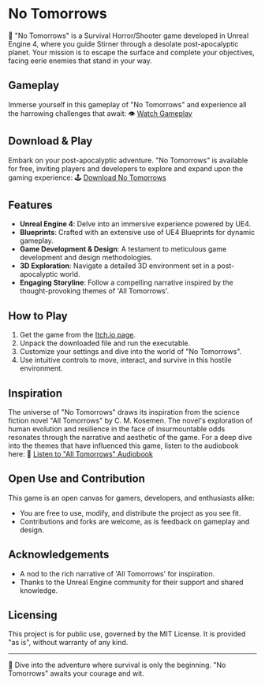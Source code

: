 # No Tomorrows

🌌 "No Tomorrows" is a Survival Horror/Shooter game developed in Unreal Engine 4, where you guide Stirner through a desolate post-apocalyptic planet. Your mission is to escape the surface and complete your objectives, facing eerie enemies that stand in your way.

## Gameplay
Immerse yourself in this gameplay of "No Tomorrows" and experience all the harrowing challenges that await:
👁️ [Watch Gameplay](https://www.youtube.com/watch?v=uG0P2nIrGOM&t)

## Download & Play
Embark on your post-apocalyptic adventure. "No Tomorrows" is available for free, inviting players and developers to explore and expand upon the gaming experience:
🕹️ [Download No Tomorrows](https://xlgabriel.itch.io/no-tomorrows)

## Features
- **Unreal Engine 4**: Delve into an immersive experience powered by UE4.
- **Blueprints**: Crafted with an extensive use of UE4 Blueprints for dynamic gameplay.
- **Game Development & Design**: A testament to meticulous game development and design methodologies.
- **3D Exploration**: Navigate a detailed 3D environment set in a post-apocalyptic world.
- **Engaging Storyline**: Follow a compelling narrative inspired by the thought-provoking themes of 'All Tomorrows'.

## How to Play
1. Get the game from the [Itch.io page](https://xlgabriel.itch.io/no-tomorrows).
2. Unpack the downloaded file and run the executable.
3. Customize your settings and dive into the world of "No Tomorrows".
4. Use intuitive controls to move, interact, and survive in this hostile environment.

## Inspiration
The universe of "No Tomorrows" draws its inspiration from the science fiction novel "All Tomorrows" by C. M. Kosemen. The novel's exploration of human evolution and resilience in the face of insurmountable odds resonates through the narrative and aesthetic of the game. For a deep dive into the themes that have influenced this game, listen to the audiobook here:
📖 [Listen to "All Tomorrows" Audiobook](https://www.youtube.com/watch?v=imNtSPM3-r4)

## Open Use and Contribution
This game is an open canvas for gamers, developers, and enthusiasts alike:
- You are free to use, modify, and distribute the project as you see fit.
- Contributions and forks are welcome, as is feedback on gameplay and design.

## Acknowledgements
- A nod to the rich narrative of 'All Tomorrows' for inspiration.
- Thanks to the Unreal Engine community for their support and shared knowledge.

## Licensing
This project is for public use, governed by the MIT License. It is provided "as is", without warranty of any kind.

---
🚀 Dive into the adventure where survival is only the beginning. "No Tomorrows" awaits your courage and wit.
